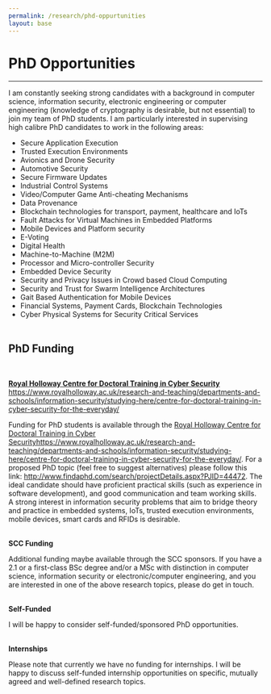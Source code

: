 ```yaml
---
permalink: /research/phd-oppurtunities
layout: base
---
```


# PhD Opportunities
---

I am constantly seeking strong candidates with a background in computer science, information security, electronic engineering or computer engineering (knowledge of cryptography is desirable, but not essential) to join my team of PhD students. I am particularly interested in supervising high calibre PhD candidates to work in the following areas:

-   Secure Application Execution
-   Trusted Execution Environments
-   Avionics and Drone Security
-   Automotive Security
-   Secure Firmware Updates
-   Industrial Control Systems
-   Video/Computer Game Anti-cheating Mechanisms
-   Data Provenance
-   Blockchain technologies for transport, payment, healthcare and IoTs
-   Fault Attacks for Virtual Machines in Embedded Platforms
-   Mobile Devices and Platform security
-   E-Voting
-   Digital Health
-   Machine-to-Machine (M2M)
-   Processor and Micro-controller Security
-   Embedded Device Security
-   Security and Privacy Issues in Crowd based Cloud Computing
-   Security and Trust for Swarm Intelligence Architectures
-   Gait Based Authentication for Mobile Devices
-   Financial Systems, Payment Cards, Blockchain Technologies
-   Cyber Physical Systems for Security Critical Services
<br /><br />

## PhD Funding
<br />

[**Royal Holloway Centre for Doctoral Training in Cyber Security**](http://www.rhul.ac.uk/isg/cybersecuritycdt/home.aspx)
https://www.royalholloway.ac.uk/research-and-teaching/departments-and-schools/information-security/studying-here/centre-for-doctoral-training-in-cyber-security-for-the-everyday/

Funding for PhD students is available through the [Royal Holloway Centre for Doctoral Training in Cyber Security](http://www.rhul.ac.uk/isg/cybersecuritycdt/home.aspx)https://www.royalholloway.ac.uk/research-and-teaching/departments-and-schools/information-security/studying-here/centre-for-doctoral-training-in-cyber-security-for-the-everyday/. For a proposed PhD topic (feel free to suggest alternatives) please follow this link: <http://www.findaphd.com/search/projectDetails.aspx?PJID=44472>. The ideal candidate should have proficient practical skills (such as experience in software development), and good communication and team working skills. A strong interest in information security problems that aim to bridge theory and practice in embedded systems, IoTs, trusted execution environments, mobile devices, smart cards and RFIDs is desirable.
<br /><br />

**SCC Funding**

Additional funding maybe available through the SCC sponsors. If you have a 2.1 or a first-class BSc degree and/or a MSc with distinction in computer science, information security or electronic/computer engineering, and you are interested in one of the above research topics, please do get in touch.
<br /><br />

**Self-Funded**

I will be happy to consider self-funded/sponsored PhD opportunities.
<br /><br />

**Internships**

Please note that currently we have no funding for internships. I will be happy to discuss self-funded internship opportunities on specific, mutually agreed and well-defined research topics.